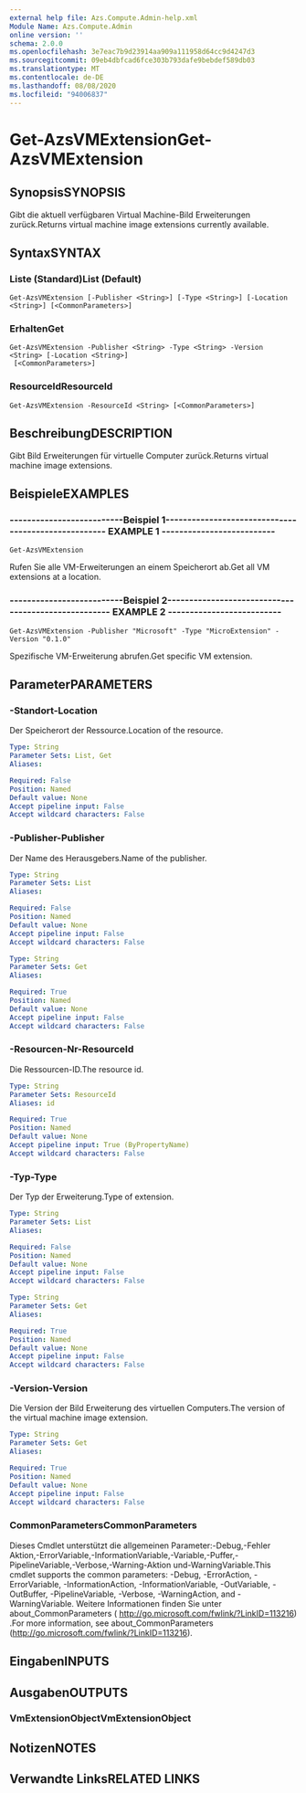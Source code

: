 ```yaml
---
external help file: Azs.Compute.Admin-help.xml
Module Name: Azs.Compute.Admin
online version: ''
schema: 2.0.0
ms.openlocfilehash: 3e7eac7b9d23914aa909a111958d64cc9d4247d3
ms.sourcegitcommit: 09eb4dbfcad6fce303b793dafe9bebdef589db03
ms.translationtype: MT
ms.contentlocale: de-DE
ms.lasthandoff: 08/08/2020
ms.locfileid: "94006837"
---
```

# <span data-ttu-id="f9dc6-101">Get-AzsVMExtension</span><span class="sxs-lookup"><span data-stu-id="f9dc6-101">Get-AzsVMExtension</span></span>

## <span data-ttu-id="f9dc6-102">Synopsis</span><span class="sxs-lookup"><span data-stu-id="f9dc6-102">SYNOPSIS</span></span>
<span data-ttu-id="f9dc6-103">Gibt die aktuell verfügbaren Virtual Machine-Bild Erweiterungen zurück.</span><span class="sxs-lookup"><span data-stu-id="f9dc6-103">Returns virtual machine image extensions currently available.</span></span>

## <span data-ttu-id="f9dc6-104">Syntax</span><span class="sxs-lookup"><span data-stu-id="f9dc6-104">SYNTAX</span></span>

### <span data-ttu-id="f9dc6-105">Liste (Standard)</span><span class="sxs-lookup"><span data-stu-id="f9dc6-105">List (Default)</span></span>
```
Get-AzsVMExtension [-Publisher <String>] [-Type <String>] [-Location <String>] [<CommonParameters>]
```

### <span data-ttu-id="f9dc6-106">Erhalten</span><span class="sxs-lookup"><span data-stu-id="f9dc6-106">Get</span></span>
```
Get-AzsVMExtension -Publisher <String> -Type <String> -Version <String> [-Location <String>]
 [<CommonParameters>]
```

### <span data-ttu-id="f9dc6-107">ResourceId</span><span class="sxs-lookup"><span data-stu-id="f9dc6-107">ResourceId</span></span>
```
Get-AzsVMExtension -ResourceId <String> [<CommonParameters>]
```

## <span data-ttu-id="f9dc6-108">Beschreibung</span><span class="sxs-lookup"><span data-stu-id="f9dc6-108">DESCRIPTION</span></span>
<span data-ttu-id="f9dc6-109">Gibt Bild Erweiterungen für virtuelle Computer zurück.</span><span class="sxs-lookup"><span data-stu-id="f9dc6-109">Returns virtual machine image extensions.</span></span>

## <span data-ttu-id="f9dc6-110">Beispiele</span><span class="sxs-lookup"><span data-stu-id="f9dc6-110">EXAMPLES</span></span>

### <span data-ttu-id="f9dc6-111">--------------------------Beispiel 1--------------------------</span><span class="sxs-lookup"><span data-stu-id="f9dc6-111">-------------------------- EXAMPLE 1 --------------------------</span></span>
```
Get-AzsVMExtension
```

<span data-ttu-id="f9dc6-112">Rufen Sie alle VM-Erweiterungen an einem Speicherort ab.</span><span class="sxs-lookup"><span data-stu-id="f9dc6-112">Get all VM extensions at a location.</span></span>

### <span data-ttu-id="f9dc6-113">--------------------------Beispiel 2--------------------------</span><span class="sxs-lookup"><span data-stu-id="f9dc6-113">-------------------------- EXAMPLE 2 --------------------------</span></span>
```
Get-AzsVMExtension -Publisher "Microsoft" -Type "MicroExtension" -Version "0.1.0"
```

<span data-ttu-id="f9dc6-114">Spezifische VM-Erweiterung abrufen.</span><span class="sxs-lookup"><span data-stu-id="f9dc6-114">Get specific VM extension.</span></span>

## <span data-ttu-id="f9dc6-115">Parameter</span><span class="sxs-lookup"><span data-stu-id="f9dc6-115">PARAMETERS</span></span>

### <span data-ttu-id="f9dc6-116">-Standort</span><span class="sxs-lookup"><span data-stu-id="f9dc6-116">-Location</span></span>
<span data-ttu-id="f9dc6-117">Der Speicherort der Ressource.</span><span class="sxs-lookup"><span data-stu-id="f9dc6-117">Location of the resource.</span></span>

```yaml
Type: String
Parameter Sets: List, Get
Aliases: 

Required: False
Position: Named
Default value: None
Accept pipeline input: False
Accept wildcard characters: False
```

### <span data-ttu-id="f9dc6-118">-Publisher</span><span class="sxs-lookup"><span data-stu-id="f9dc6-118">-Publisher</span></span>
<span data-ttu-id="f9dc6-119">Der Name des Herausgebers.</span><span class="sxs-lookup"><span data-stu-id="f9dc6-119">Name of the publisher.</span></span>

```yaml
Type: String
Parameter Sets: List
Aliases: 

Required: False
Position: Named
Default value: None
Accept pipeline input: False
Accept wildcard characters: False
```

```yaml
Type: String
Parameter Sets: Get
Aliases: 

Required: True
Position: Named
Default value: None
Accept pipeline input: False
Accept wildcard characters: False
```

### <span data-ttu-id="f9dc6-120">-Resourcen-Nr</span><span class="sxs-lookup"><span data-stu-id="f9dc6-120">-ResourceId</span></span>
<span data-ttu-id="f9dc6-121">Die Ressourcen-ID.</span><span class="sxs-lookup"><span data-stu-id="f9dc6-121">The resource id.</span></span>

```yaml
Type: String
Parameter Sets: ResourceId
Aliases: id

Required: True
Position: Named
Default value: None
Accept pipeline input: True (ByPropertyName)
Accept wildcard characters: False
```

### <span data-ttu-id="f9dc6-122">-Typ</span><span class="sxs-lookup"><span data-stu-id="f9dc6-122">-Type</span></span>
<span data-ttu-id="f9dc6-123">Der Typ der Erweiterung.</span><span class="sxs-lookup"><span data-stu-id="f9dc6-123">Type of extension.</span></span>

```yaml
Type: String
Parameter Sets: List
Aliases: 

Required: False
Position: Named
Default value: None
Accept pipeline input: False
Accept wildcard characters: False
```

```yaml
Type: String
Parameter Sets: Get
Aliases: 

Required: True
Position: Named
Default value: None
Accept pipeline input: False
Accept wildcard characters: False
```

### <span data-ttu-id="f9dc6-124">-Version</span><span class="sxs-lookup"><span data-stu-id="f9dc6-124">-Version</span></span>
<span data-ttu-id="f9dc6-125">Die Version der Bild Erweiterung des virtuellen Computers.</span><span class="sxs-lookup"><span data-stu-id="f9dc6-125">The version of the virtual machine image extension.</span></span>

```yaml
Type: String
Parameter Sets: Get
Aliases: 

Required: True
Position: Named
Default value: None
Accept pipeline input: False
Accept wildcard characters: False
```

### <span data-ttu-id="f9dc6-126">CommonParameters</span><span class="sxs-lookup"><span data-stu-id="f9dc6-126">CommonParameters</span></span>
<span data-ttu-id="f9dc6-127">Dieses Cmdlet unterstützt die allgemeinen Parameter:-Debug,-Fehler Aktion,-ErrorVariable,-InformationVariable,-Variable,-Puffer,-PipelineVariable,-Verbose,-Warning-Aktion und-WarningVariable.</span><span class="sxs-lookup"><span data-stu-id="f9dc6-127">This cmdlet supports the common parameters: -Debug, -ErrorAction, -ErrorVariable, -InformationAction, -InformationVariable, -OutVariable, -OutBuffer, -PipelineVariable, -Verbose, -WarningAction, and -WarningVariable.</span></span> <span data-ttu-id="f9dc6-128">Weitere Informationen finden Sie unter about_CommonParameters ( http://go.microsoft.com/fwlink/?LinkID=113216) .</span><span class="sxs-lookup"><span data-stu-id="f9dc6-128">For more information, see about_CommonParameters (http://go.microsoft.com/fwlink/?LinkID=113216).</span></span>

## <span data-ttu-id="f9dc6-129">Eingaben</span><span class="sxs-lookup"><span data-stu-id="f9dc6-129">INPUTS</span></span>

## <span data-ttu-id="f9dc6-130">Ausgaben</span><span class="sxs-lookup"><span data-stu-id="f9dc6-130">OUTPUTS</span></span>

### <span data-ttu-id="f9dc6-131">VmExtensionObject</span><span class="sxs-lookup"><span data-stu-id="f9dc6-131">VmExtensionObject</span></span>

## <span data-ttu-id="f9dc6-132">Notizen</span><span class="sxs-lookup"><span data-stu-id="f9dc6-132">NOTES</span></span>

## <span data-ttu-id="f9dc6-133">Verwandte Links</span><span class="sxs-lookup"><span data-stu-id="f9dc6-133">RELATED LINKS</span></span>

